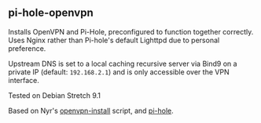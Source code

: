 ## pi-hole-openvpn

Installs OpenVPN and Pi-Hole, preconfigured to function together correctly. Uses Nginx rather than Pi-hole's default Lighttpd due to personal preference. 

Upstream DNS is set to a local caching recursive server via Bind9 on a private IP (default: `192.168.2.1`) and is only accessible over the VPN interface. 

Tested on Debian Stretch 9.1

Based on Nyr's [openvpn-install](https://github.com/Nyr/openvpn-install) script, and [pi-hole](https://github.com/pi-hole/pi-hole).
